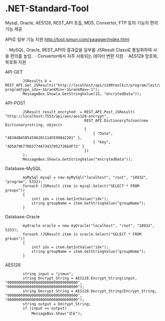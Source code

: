 # .NET-Standard-Tool
Mysql, Oracle, AES128, REST_API 호출, MD5, Convertor, FTP 등의 기능의 편의 기능 제공

API로 일부 기능 지원 http://tool.jsmun.com/swagger/index.html

ㆍMySQL, Oracle, REST_API의 결과값을 일부를 JSResult Class로 통일화하여 사용 편의를 높임.
ㆍConvertor에서 자주 사용되는 데이터 변환 지원
ㆍAES128 암호화, 복호화 지원
ㆍ





API-GET

            JSResults b = REST_API.Get_JSResults("http://localhost/api/s100toolkit/program/last/all?programType_idx=-1&rankMin=-1&rankMax=-1");
            MessageBox.Show(a.GetStringValue(15, "encrytedData"));


API-POST

            JSResult result_encryted  = REST_API.Post_JSResult(   "http://localhost:7553/api/aes/aes128-encrypt", 
                                        REST_API.DictionaryToJson(new Dictionary<string, object>
                                        {
                                            { "Data", "40384B45B54596201114FE99042201" },
                                            { "Key", "4D5A79677065774A7343705272664F72" }
                                        })
            );
            MessageBox.Show(a.GetStringValue("encrytedData"));
            
Database-MySQL

            myMySql mysql = new myMySql("localhost", "root", "18932", "program", 5332);
            foreach (JSResult item in mysql.Select("SELECT * FROM groups"))
            {
                int? idx = item.GetIntValue("idx");                
                string groupName = item.GetStringValue("groupName");
            }
						
Database-Oracle

            myOracle oracle = new myOracle("localhost", "root", "18932", 5333);            
            foreach (JSResult item in oracle.Select("SELECT * FROM groups"))
            {
                int? idx = item.GetIntValue("idx");
                string groupName = item.GetStringValue("groupName");
            }

AES128

            string input = "jsmun";
            string Encrypt_String = AES128.Encrypt_String(input, "00000000000000000000000000000000", "00000000000000000000000000000000");
            string Decrypt_String = AES128.Decrypt_String(Encrypt_String, "00000000000000000000000000000000", "00000000000000000000000000000000");
            string output = Decrypt_String;
            if (input == output)
                MessageBox.Show("성공");





